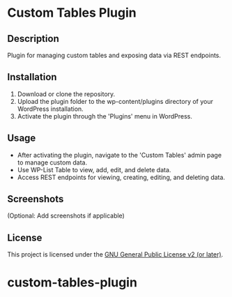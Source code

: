 # Custom Tables Plugin

## Description
Plugin for managing custom tables and exposing data via REST endpoints.

## Installation
1. Download or clone the repository.
2. Upload the plugin folder to the wp-content/plugins directory of your WordPress installation.
3. Activate the plugin through the 'Plugins' menu in WordPress.

## Usage
- After activating the plugin, navigate to the 'Custom Tables' admin page to manage custom data.
- Use WP-List Table to view, add, edit, and delete data.
- Access REST endpoints for viewing, creating, editing, and deleting data.

## Screenshots
(Optional: Add screenshots if applicable)

## License
This project is licensed under the [GNU General Public License v2 (or later)](https://www.gnu.org/licenses/gpl-2.0.html).
# custom-tables-plugin
